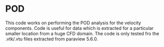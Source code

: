 # POD
This code works on performing the POD analysis for the velocity components. Code is useful for data which is extracted for a particular smaller location from a huge CFD domain. The code is only tested fro the .vtk/.vtu files extracted from paraview 5.6.0.
